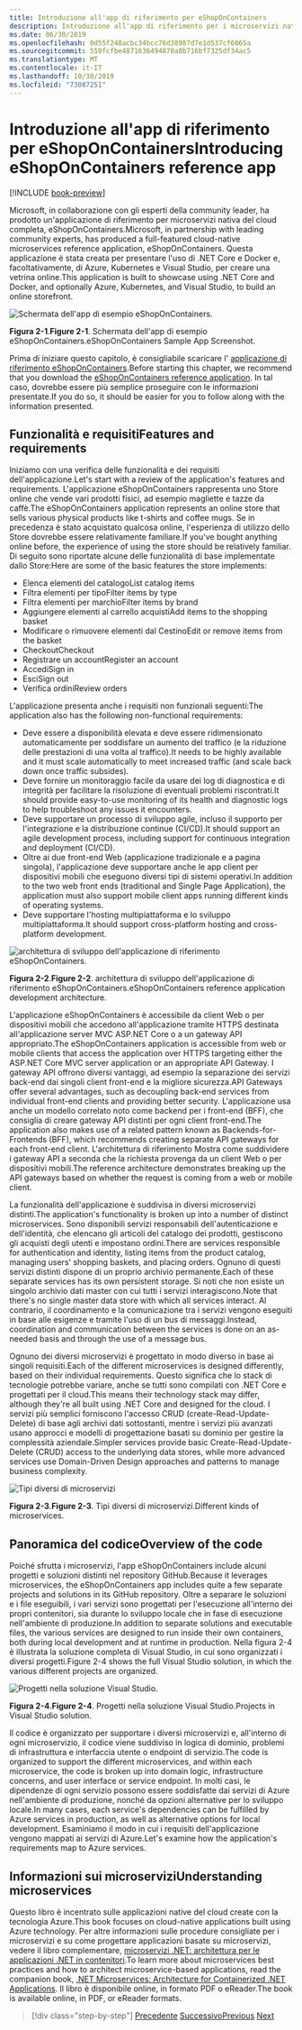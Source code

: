 ```yaml
---
title: Introduzione all'app di riferimento per eShopOnContainers
description: Introduzione all'app di riferimento per i microservizi nativi del cloud eShopOnContainers per ASP.NET Core e Azure.
ms.date: 06/30/2019
ms.openlocfilehash: 0d55f248acbc34bcc76d38987d7e1d537cf6065a
ms.sourcegitcommit: 559fcfbe4871636494870a8b716bf7325df34ac5
ms.translationtype: MT
ms.contentlocale: it-IT
ms.lasthandoff: 10/30/2019
ms.locfileid: "73087251"
---
```

# <a name="introducing-eshoponcontainers-reference-app"></a><span data-ttu-id="88867-103">Introduzione all'app di riferimento per eShopOnContainers</span><span class="sxs-lookup"><span data-stu-id="88867-103">Introducing eShopOnContainers reference app</span></span>

[!INCLUDE [book-preview](../../../includes/book-preview.md)]

<span data-ttu-id="88867-104">Microsoft, in collaborazione con gli esperti della community leader, ha prodotto un'applicazione di riferimento per microservizi nativa del cloud completa, eShopOnContainers.</span><span class="sxs-lookup"><span data-stu-id="88867-104">Microsoft, in partnership with leading community experts, has produced a full-featured cloud-native microservices reference application, eShopOnContainers.</span></span> <span data-ttu-id="88867-105">Questa applicazione è stata creata per presentare l'uso di .NET Core e Docker e, facoltativamente, di Azure, Kubernetes e Visual Studio, per creare una vetrina online.</span><span class="sxs-lookup"><span data-stu-id="88867-105">This application is built to showcase using .NET Core and Docker, and optionally Azure, Kubernetes, and Visual Studio, to build an online storefront.</span></span>

![Schermata dell'app di esempio eShopOnContainers.](./media/eshoponcontainers-sample-app-screenshot.png)

<span data-ttu-id="88867-107">**Figura 2-1**.</span><span class="sxs-lookup"><span data-stu-id="88867-107">**Figure 2-1**.</span></span> <span data-ttu-id="88867-108">Schermata dell'app di esempio eShopOnContainers.</span><span class="sxs-lookup"><span data-stu-id="88867-108">eShopOnContainers Sample App Screenshot.</span></span>

<span data-ttu-id="88867-109">Prima di iniziare questo capitolo, è consigliabile scaricare l' [applicazione di riferimento eShopOnContainers](https://github.com/dotnet-architecture/eShopOnContainers).</span><span class="sxs-lookup"><span data-stu-id="88867-109">Before starting this chapter, we recommend that you download the [eShopOnContainers reference application](https://github.com/dotnet-architecture/eShopOnContainers).</span></span> <span data-ttu-id="88867-110">In tal caso, dovrebbe essere più semplice proseguire con le informazioni presentate.</span><span class="sxs-lookup"><span data-stu-id="88867-110">If you do so, it should be easier for you to follow along with the information presented.</span></span>

## <a name="features-and-requirements"></a><span data-ttu-id="88867-111">Funzionalità e requisiti</span><span class="sxs-lookup"><span data-stu-id="88867-111">Features and requirements</span></span>

<span data-ttu-id="88867-112">Iniziamo con una verifica delle funzionalità e dei requisiti dell'applicazione.</span><span class="sxs-lookup"><span data-stu-id="88867-112">Let's start with a review of the application's features and requirements.</span></span> <span data-ttu-id="88867-113">L'applicazione eShopOnContainers rappresenta uno Store online che vende vari prodotti fisici, ad esempio magliette e tazze da caffè.</span><span class="sxs-lookup"><span data-stu-id="88867-113">The eShopOnContainers application represents an online store that sells various physical products like t-shirts and coffee mugs.</span></span> <span data-ttu-id="88867-114">Se in precedenza è stato acquistato qualcosa online, l'esperienza di utilizzo dello Store dovrebbe essere relativamente familiare.</span><span class="sxs-lookup"><span data-stu-id="88867-114">If you've bought anything online before, the experience of using the store should be relatively familiar.</span></span> <span data-ttu-id="88867-115">Di seguito sono riportate alcune delle funzionalità di base implementate dallo Store:</span><span class="sxs-lookup"><span data-stu-id="88867-115">Here are some of the basic features the store implements:</span></span>

- <span data-ttu-id="88867-116">Elenca elementi del catalogo</span><span class="sxs-lookup"><span data-stu-id="88867-116">List catalog items</span></span>
- <span data-ttu-id="88867-117">Filtra elementi per tipo</span><span class="sxs-lookup"><span data-stu-id="88867-117">Filter items by type</span></span>
- <span data-ttu-id="88867-118">Filtra elementi per marchio</span><span class="sxs-lookup"><span data-stu-id="88867-118">Filter items by brand</span></span>
- <span data-ttu-id="88867-119">Aggiungere elementi al carrello acquisti</span><span class="sxs-lookup"><span data-stu-id="88867-119">Add items to the shopping basket</span></span>
- <span data-ttu-id="88867-120">Modificare o rimuovere elementi dal Cestino</span><span class="sxs-lookup"><span data-stu-id="88867-120">Edit or remove items from the basket</span></span>
- <span data-ttu-id="88867-121">Checkout</span><span class="sxs-lookup"><span data-stu-id="88867-121">Checkout</span></span>
- <span data-ttu-id="88867-122">Registrare un account</span><span class="sxs-lookup"><span data-stu-id="88867-122">Register an account</span></span>
- <span data-ttu-id="88867-123">Accedi</span><span class="sxs-lookup"><span data-stu-id="88867-123">Sign in</span></span>
- <span data-ttu-id="88867-124">Esci</span><span class="sxs-lookup"><span data-stu-id="88867-124">Sign out</span></span>
- <span data-ttu-id="88867-125">Verifica ordini</span><span class="sxs-lookup"><span data-stu-id="88867-125">Review orders</span></span>

<span data-ttu-id="88867-126">L'applicazione presenta anche i requisiti non funzionali seguenti:</span><span class="sxs-lookup"><span data-stu-id="88867-126">The application also has the following non-functional requirements:</span></span>

- <span data-ttu-id="88867-127">Deve essere a disponibilità elevata e deve essere ridimensionato automaticamente per soddisfare un aumento del traffico (e la riduzione delle prestazioni di una volta al traffico).</span><span class="sxs-lookup"><span data-stu-id="88867-127">It needs to be highly available and it must scale automatically to meet increased traffic (and scale back down once traffic subsides).</span></span>
- <span data-ttu-id="88867-128">Deve fornire un monitoraggio facile da usare dei log di diagnostica e di integrità per facilitare la risoluzione di eventuali problemi riscontrati.</span><span class="sxs-lookup"><span data-stu-id="88867-128">It should provide easy-to-use monitoring of its health and diagnostic logs to help troubleshoot any issues it encounters.</span></span>
- <span data-ttu-id="88867-129">Deve supportare un processo di sviluppo agile, incluso il supporto per l'integrazione e la distribuzione continue (CI/CD).</span><span class="sxs-lookup"><span data-stu-id="88867-129">It should support an agile development process, including support for continuous integration and deployment (CI/CD).</span></span>
- <span data-ttu-id="88867-130">Oltre ai due front-end Web (applicazione tradizionale e a pagina singola), l'applicazione deve supportare anche le app client per dispositivi mobili che eseguono diversi tipi di sistemi operativi.</span><span class="sxs-lookup"><span data-stu-id="88867-130">In addition to the two web front ends (traditional and Single Page Application), the application must also support mobile client apps running different kinds of operating systems.</span></span>
- <span data-ttu-id="88867-131">Deve supportare l'hosting multipiattaforma e lo sviluppo multipiattaforma.</span><span class="sxs-lookup"><span data-stu-id="88867-131">It should support cross-platform hosting and cross-platform development.</span></span>

![architettura di sviluppo dell'applicazione di riferimento eShopOnContainers.](./media/eshoponcontainers-development-architecture.png)

<span data-ttu-id="88867-133">**Figura 2-2**.</span><span class="sxs-lookup"><span data-stu-id="88867-133">**Figure 2-2**.</span></span> <span data-ttu-id="88867-134">architettura di sviluppo dell'applicazione di riferimento eShopOnContainers.</span><span class="sxs-lookup"><span data-stu-id="88867-134">eShopOnContainers reference application development architecture.</span></span>

<span data-ttu-id="88867-135">L'applicazione eShopOnContainers è accessibile da client Web o per dispositivi mobili che accedono all'applicazione tramite HTTPS destinata all'applicazione server MVC ASP.NET Core o a un gateway API appropriato.</span><span class="sxs-lookup"><span data-stu-id="88867-135">The eShopOnContainers application is accessible from web or mobile clients that access the application over HTTPS targeting either the ASP.NET Core MVC server application or an appropriate API Gateway.</span></span> <span data-ttu-id="88867-136">I gateway API offrono diversi vantaggi, ad esempio la separazione dei servizi back-end dai singoli client front-end e la migliore sicurezza.</span><span class="sxs-lookup"><span data-stu-id="88867-136">API Gateways offer several advantages, such as decoupling back-end services from individual front-end clients and providing better security.</span></span> <span data-ttu-id="88867-137">L'applicazione usa anche un modello correlato noto come backend per i front-end (BFF), che consiglia di creare gateway API distinti per ogni client front-end.</span><span class="sxs-lookup"><span data-stu-id="88867-137">The application also makes use of a related pattern known as Backends-for-Frontends (BFF), which recommends creating separate API gateways for each front-end client.</span></span> <span data-ttu-id="88867-138">L'architettura di riferimento Mostra come suddividere i gateway API a seconda che la richiesta provenga da un client Web o per dispositivi mobili.</span><span class="sxs-lookup"><span data-stu-id="88867-138">The reference architecture demonstrates breaking up the API gateways based on whether the request is coming from a web or mobile client.</span></span>

<span data-ttu-id="88867-139">La funzionalità dell'applicazione è suddivisa in diversi microservizi distinti.</span><span class="sxs-lookup"><span data-stu-id="88867-139">The application's functionality is broken up into a number of distinct microservices.</span></span> <span data-ttu-id="88867-140">Sono disponibili servizi responsabili dell'autenticazione e dell'identità, che elencano gli articoli del catalogo dei prodotti, gestiscono gli acquisti degli utenti e impostano ordini.</span><span class="sxs-lookup"><span data-stu-id="88867-140">There are services responsible for authentication and identity, listing items from the product catalog, managing users' shopping baskets, and  placing orders.</span></span> <span data-ttu-id="88867-141">Ognuno di questi servizi distinti dispone di un proprio archivio permanente.</span><span class="sxs-lookup"><span data-stu-id="88867-141">Each of these separate services has its own persistent storage.</span></span> <span data-ttu-id="88867-142">Si noti che non esiste un singolo archivio dati master con cui tutti i servizi interagiscono.</span><span class="sxs-lookup"><span data-stu-id="88867-142">Note that there's no single master data store with which all services interact.</span></span> <span data-ttu-id="88867-143">Al contrario, il coordinamento e la comunicazione tra i servizi vengono eseguiti in base alle esigenze e tramite l'uso di un bus di messaggi.</span><span class="sxs-lookup"><span data-stu-id="88867-143">Instead, coordination and communication between the services is done on an as-needed basis and through the use of a message bus.</span></span>

<span data-ttu-id="88867-144">Ognuno dei diversi microservizi è progettato in modo diverso in base ai singoli requisiti.</span><span class="sxs-lookup"><span data-stu-id="88867-144">Each of the different microservices is designed differently, based on their individual requirements.</span></span> <span data-ttu-id="88867-145">Questo significa che lo stack di tecnologie potrebbe variare, anche se tutti sono compilati con .NET Core e progettati per il cloud.</span><span class="sxs-lookup"><span data-stu-id="88867-145">This means their technology stack may differ, although they're all built using .NET Core and designed for the cloud.</span></span> <span data-ttu-id="88867-146">I servizi più semplici forniscono l'accesso CRUD (create-Read-Update-Delete) di base agli archivi dati sottostanti, mentre i servizi più avanzati usano approcci e modelli di progettazione basati su dominio per gestire la complessità aziendale.</span><span class="sxs-lookup"><span data-stu-id="88867-146">Simpler services provide basic Create-Read-Update-Delete (CRUD) access to the underlying data stores, while more advanced services use Domain-Driven Design approaches and patterns to manage business complexity.</span></span>

![Tipi diversi di microservizi](./media/different-kinds-of-microservices.png)

<span data-ttu-id="88867-148">**Figura 2-3**.</span><span class="sxs-lookup"><span data-stu-id="88867-148">**Figure 2-3**.</span></span> <span data-ttu-id="88867-149">Tipi diversi di microservizi.</span><span class="sxs-lookup"><span data-stu-id="88867-149">Different kinds of microservices.</span></span>

## <a name="overview-of-the-code"></a><span data-ttu-id="88867-150">Panoramica del codice</span><span class="sxs-lookup"><span data-stu-id="88867-150">Overview of the code</span></span>

<span data-ttu-id="88867-151">Poiché sfrutta i microservizi, l'app eShopOnContainers include alcuni progetti e soluzioni distinti nel repository GitHub.</span><span class="sxs-lookup"><span data-stu-id="88867-151">Because it leverages microservices, the eShopOnContainers app includes quite a few separate projects and solutions in its GitHub repository.</span></span> <span data-ttu-id="88867-152">Oltre a separare le soluzioni e i file eseguibili, i vari servizi sono progettati per l'esecuzione all'interno dei propri contenitori, sia durante lo sviluppo locale che in fase di esecuzione nell'ambiente di produzione.</span><span class="sxs-lookup"><span data-stu-id="88867-152">In addition to separate solutions and executable files, the various services are designed to run inside their own containers, both during local development and at runtime in production.</span></span> <span data-ttu-id="88867-153">Nella figura 2-4 è illustrata la soluzione completa di Visual Studio, in cui sono organizzati i diversi progetti.</span><span class="sxs-lookup"><span data-stu-id="88867-153">Figure 2-4 shows the full Visual Studio solution, in which the various different projects are organized.</span></span>

![Progetti nella soluzione Visual Studio.](./media/projects-in-visual-studio-solution.png)

<span data-ttu-id="88867-155">**Figura 2-4**.</span><span class="sxs-lookup"><span data-stu-id="88867-155">**Figure 2-4**.</span></span> <span data-ttu-id="88867-156">Progetti nella soluzione Visual Studio.</span><span class="sxs-lookup"><span data-stu-id="88867-156">Projects in Visual Studio solution.</span></span>

<span data-ttu-id="88867-157">Il codice è organizzato per supportare i diversi microservizi e, all'interno di ogni microservizio, il codice viene suddiviso in logica di dominio, problemi di infrastruttura e interfaccia utente o endpoint di servizio.</span><span class="sxs-lookup"><span data-stu-id="88867-157">The code is organized to support the different microservices, and within each microservice, the code is broken up into domain logic, infrastructure concerns, and user interface or service endpoint.</span></span> <span data-ttu-id="88867-158">In molti casi, le dipendenze di ogni servizio possono essere soddisfatte dai servizi di Azure nell'ambiente di produzione, nonché da opzioni alternative per lo sviluppo locale.</span><span class="sxs-lookup"><span data-stu-id="88867-158">In many cases, each service's dependencies can be fulfilled by Azure services in production, as well as alternative options for local development.</span></span> <span data-ttu-id="88867-159">Esaminiamo il modo in cui i requisiti dell'applicazione vengono mappati ai servizi di Azure.</span><span class="sxs-lookup"><span data-stu-id="88867-159">Let's examine how the application's requirements map to Azure services.</span></span>

## <a name="understanding-microservices"></a><span data-ttu-id="88867-160">Informazioni sui microservizi</span><span class="sxs-lookup"><span data-stu-id="88867-160">Understanding microservices</span></span>

<span data-ttu-id="88867-161">Questo libro è incentrato sulle applicazioni native del cloud create con la tecnologia Azure.</span><span class="sxs-lookup"><span data-stu-id="88867-161">This book focuses on cloud-native applications built using Azure technology.</span></span> <span data-ttu-id="88867-162">Per altre informazioni sulle procedure consigliate per i microservizi e su come progettare applicazioni basate su microservizi, vedere il libro complementare, [microservizi .NET: architettura per le applicazioni .NET in contenitori](https://dotnet.microsoft.com/learn/aspnet/microservices-architecture).</span><span class="sxs-lookup"><span data-stu-id="88867-162">To learn more about microservices best practices and how to architect microservice-based applications, read the companion book, [.NET Microservices: Architecture for Containerized .NET Applications](https://dotnet.microsoft.com/learn/aspnet/microservices-architecture).</span></span> <span data-ttu-id="88867-163">Il libro è disponibile online, in formato PDF o eReader.</span><span class="sxs-lookup"><span data-stu-id="88867-163">The book is available online, in PDF, or eReader formats.</span></span>

>[!div class="step-by-step"]
><span data-ttu-id="88867-164">[Precedente](candidate-apps.md)
>[Successivo](map-eshoponcontainers-azure-services.md)</span><span class="sxs-lookup"><span data-stu-id="88867-164">[Previous](candidate-apps.md)
[Next](map-eshoponcontainers-azure-services.md)</span></span>
